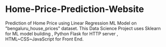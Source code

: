 # Home-Price-Prediction-Website
Prediction of Home Price using Linear Regression ML Model on "bengaluru_house_prices" dataset. This Data Science Project uses Sklearn for ML model building , Python Flask for HTTP server , HTML~CSS~JavaScript for Front End.
